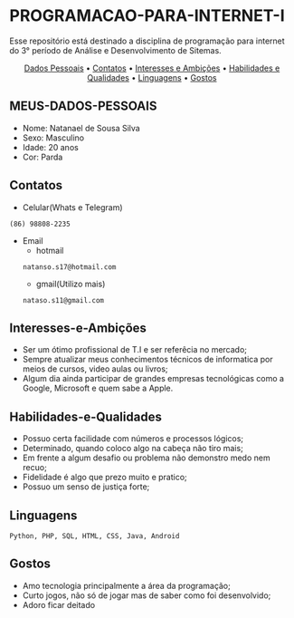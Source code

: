 # PROGRAMACAO-PARA-INTERNET-I

Esse repositório está destinado a disciplina de programação para internet do 3° período de Análise e Desenvolvimento de Sitemas.
<p align="center">
    <a href="#meus-dados-pessoais">Dados Pessoais</a> &bull;
    <a href="#contatos">Contatos</a> &bull;
    <a href="#interesses-e-ambições">Interesses e Ambições</a> &bull;
    <a href="#habilidades e qualidades">Habilidades e Qualidades</a> &bull;
    <a href="#linguagens">Linguagens</a> &bull;
    <a href="#gostos">Gostos</a> 
</p>

## MEUS-DADOS-PESSOAIS 
- Nome: Natanael de Sousa Silva
- Sexo: Masculino
- Idade: 20 anos
- Cor: Parda

## Contatos
- Celular(Whats e Telegram)
```
(86) 98808-2235
```
- Email
    - hotmail
    ```
    natanso.s17@hotmail.com
    ```
    - gmail(Utilizo mais)
    ```
    nataso.s11@gmail.com
    ```
    
## Interesses-e-Ambições
- Ser um ótimo profissional de T.I e ser referêcia no mercado;
- Sempre atualizar meus conhecimentos técnicos de informatica por meios de cursos, video aulas ou livros;
- Algum dia ainda participar de grandes empresas tecnológicas como a Google, Microsoft e quem sabe a Apple.

## Habilidades-e-Qualidades
- Possuo certa facilidade com números e processos lógicos;
- Determinado, quando coloco algo na cabeça não tiro mais;
- Em frente a algum desafio ou problema não demonstro medo nem recuo;
- Fidelidade é algo que prezo muito e pratico;
- Possuo um senso de justiça forte;

## Linguagens 
```
Python, PHP, SQL, HTML, CSS, Java, Android 
```
## Gostos
- Amo tecnologia principalmente a área da programação;
- Curto jogos, não só de jogar mas de saber como foi desenvolvido;
- Adoro ficar deitado 


